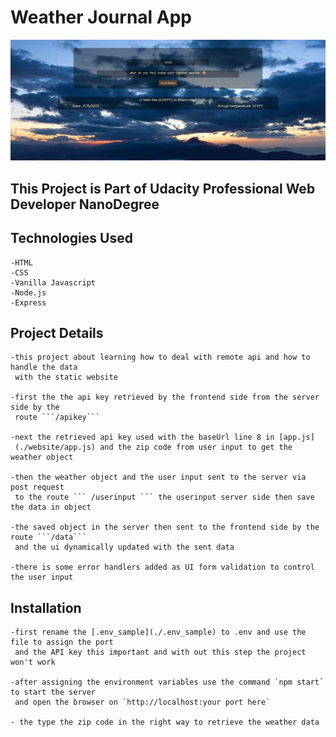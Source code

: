 # Weather Journal App

![preview](preview/preview.png)

## This Project is Part of Udacity Professional Web Developer NanoDegree

## Technologies Used

    -HTML
    -CSS
    -Vanilla Javascript
    -Node.js
    -Express

## Project Details

    -this project about learning how to deal with remote api and how to handle the data 
     with the static website

    -first the the api key retrieved by the frontend side from the server side by the
     route ```/apikey``` 
    
    -next the retrieved api key used with the baseUrl line 8 in [app.js]
     (./website/app.js) and the zip code from user input to get the weather object

    -then the weather object and the user input sent to the server via post request 
     to the route ``` /userinput ``` the userinput server side then save the data in object

    -the saved object in the server then sent to the frontend side by the route ```/data```
     and the ui dynamically updated with the sent data

    -there is some error handlers added as UI form validation to control the user input

## Installation

    -first rename the [.env_sample](./.env_sample) to .env and use the file to assign the port
     and the API key this important and with out this step the project won't work 
    
    -after assigning the environment variables use the command `npm start` to start the server
     and open the browser on `http://localhost:your port here`

    - the type the zip code in the right way to retrieve the weather data
